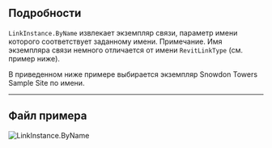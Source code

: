 ## Подробности
`LinkInstance.ByName` извлекает экземпляр связи, параметр имени которого соответствует заданному имени. Примечание. Имя экземпляра связи немного отличается от имени `RevitLinkType` (см. пример ниже).

В приведенном ниже примере выбирается экземпляр Snowdon Towers Sample Site по имени.
___
## Файл примера

![LinkInstance.ByName](./Revit.Elements.LinkInstance.ByName_img.jpg)
